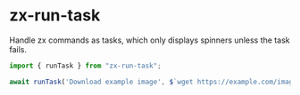 # zx-run-task

Handle zx commands as tasks, which only displays spinners unless the task fails.

```js
import { runTask } from "zx-run-task";

await runTask('Download example image', $`wget https://example.com/image.png`);
```
